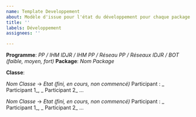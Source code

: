 ```yaml
---
name: Template Developpement
about: Modèle d'issue pour l'état du développement pour chaque package.
title: ''
labels: Développement
assignees: ''

---
```


**Programme**: _PP / IHM IDJR / IHM PP / Réseau PP / Réseaux IDJR / BOT (faible, moyen, fort)_
**Package**: _Nom Package_

**Classe**:

_Nom Classe_   ->  _Etat (fini, en cours, non commencé)_
Participant :  _ Participant 1_, _ Participant 2_ ...

_Nom Classe_   ->  _Etat (fini, en cours, non commencé)_
Participant :  _ Participant 1_, _ Participant 2_ ...
